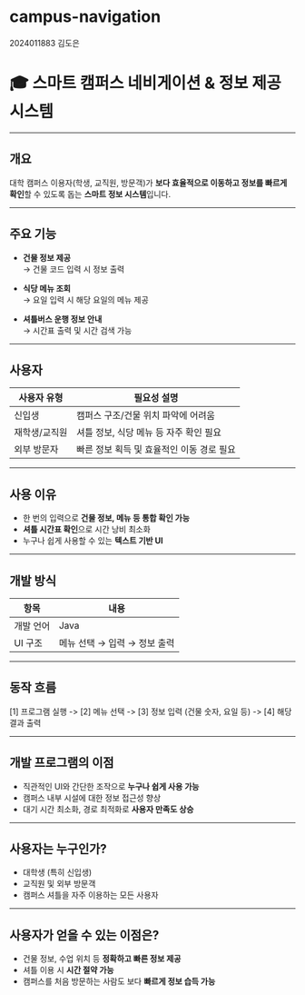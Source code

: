 # campus-navigation

2024011883 김도은 

# 🎓 스마트 캠퍼스 네비게이션 & 정보 제공 시스템

---

##  개요
대학 캠퍼스 이용자(학생, 교직원, 방문객)가 **보다 효율적으로 이동하고 정보를 빠르게 확인**할 수 있도록 돕는 **스마트 정보 시스템**입니다.

---

##  주요 기능

-  **건물 정보 제공**  
  → 건물 코드 입력 시 정보 출력  

-  **식당 메뉴 조회**  
  → 요일 입력 시 해당 요일의 메뉴 제공  

-  **셔틀버스 운행 정보 안내**  
  → 시간표 출력 및 시간 검색 가능 



---

##  사용자

| 사용자 유형   | 필요성 설명                                      |
|------------|-------------------------------------------------|
| 신입생      | 캠퍼스 구조/건물 위치 파악에 어려움                  |
| 재학생/교직원 | 셔틀 정보, 식당 메뉴 등 자주 확인 필요                |
| 외부 방문자   | 빠른 정보 획득 및 효율적인 이동 경로 필요             |

---

##  사용 이유

- 한 번의 입력으로 **건물 정보, 메뉴 등 통합 확인 가능**
- **셔틀 시간표 확인**으로 시간 낭비 최소화
- 누구나 쉽게 사용할 수 있는 **텍스트 기반 UI**

---

##  개발 방식

| 항목         | 내용                                       |
|------------|------------------------------------------|
| 개발 언어      | Java                                       |
| UI 구조       | 메뉴 선택 → 입력 → 정보 출력                   |

---

##  동작 흐름


[1] 프로그램 실행 -> [2] 메뉴 선택 -> [3] 정보 입력 (건물 숫자, 요일 등) -> [4] 해당 결과 출력


---



##  개발 프로그램의 이점
- 직관적인 UI와 간단한 조작으로 **누구나 쉽게 사용 가능**
- 캠퍼스 내부 시설에 대한 정보 접근성 향상
- 대기 시간 최소화, 경로 최적화로 **사용자 만족도 상승**



---


##  사용자는 누구인가?
- 대학생 (특히 신입생)
- 교직원 및 외부 방문객
- 캠퍼스 셔틀을 자주 이용하는 모든 사용자


---


## 사용자가 얻을 수 있는 이점은?
- 건물 정보, 수업 위치 등 **정확하고 빠른 정보 제공**
- 셔틀 이용 시 **시간 절약 가능**
- 캠퍼스를 처음 방문하는 사람도 보다 **빠르게 정보 습득 가능**
